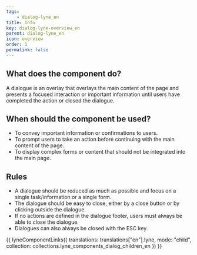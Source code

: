 ```yaml
---
tags: 
    - dialog-lyne_en
title: Info
key: dialog-lyne-overview_en
parent: dialog-lyne_en
icon: overview
order: 1
permalink: false
---
```


## What does the component do?
A dialogue is an overlay that overlays the main content of the page and presents a focused interaction or important information until users have completed the action or closed the dialogue.

## When should the component be used?
* To convey important information or confirmations to users.
* To prompt users to take an action before continuing with the main content of the page.
* To display complex forms or content that should not be integrated into the main page.

## Rules
* A dialogue should be reduced as much as possible and focus on a single task/information or a single form.
* The dialogue should be easy to close, either by a close button or by clicking outside the dialogue.
* If no actions are defined in the dialogue footer, users must always be able to close the dialogue.
* Dialogues can also always be closed with the ESC key.

{{ lyneComponentLinks({
  translations: translations["en"].lyne,
  mode: "child",
  collection: collections.lyne_components_dialog_children_en
}) }}